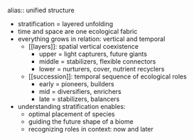 alias:: unified structure

- stratification = layered unfolding
- time and space are one ecological fabric
- everything grows in relation: vertical and temporal
	- [[layers]]: spatial vertical coexistence
		- upper = light capturers, future giants
		- middle = stabilizers, flexible connectors
		- lower = nurturers, cover, nutrient recyclers
	- [[succession]]: temporal sequence of ecological roles
		- early = pioneers, builders
		- mid = diversifiers, enrichers
		- late = stabilizers, balancers
- understanding stratification enables:
	- optimal placement of species
	- guiding the future shape of a biome
	- recognizing roles in context: now and later
